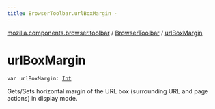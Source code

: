 ```yaml
---
title: BrowserToolbar.urlBoxMargin - 
---
```


[mozilla.components.browser.toolbar](../index.html) / [BrowserToolbar](index.html) / [urlBoxMargin](./url-box-margin.html)

# urlBoxMargin

`var urlBoxMargin: `[`Int`](https://kotlinlang.org/api/latest/jvm/stdlib/kotlin/-int/index.html)

Gets/Sets horizontal margin of the URL box (surrounding URL and page actions) in display mode.

